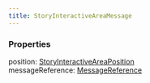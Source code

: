 ```yaml
---
title: StoryInteractiveAreaMessage
---
```


### Properties

<div class="flex flex-col gap-3"><div><div class="flex gap-2"><div class="font-mono"><span class="font-bold">position</span><span class="opacity-50">:</span> <a href="/types/storyinteractiveareaposition"  >StoryInteractiveAreaPosition</a></div></div></div><div><div class="flex gap-2"><div class="font-mono"><span class="font-bold">messageReference</span><span class="opacity-50">:</span> <a href="/types/messagereference"  >MessageReference</a></div></div></div></div>

